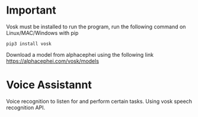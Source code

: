 # Important

Vosk must be installed to run the program, run the following command on Linux/MAC/Windows with pip
```
pip3 install vosk
```
Download a model from alphacephei using the following link
https://alphacephei.com/vosk/models

# Voice Assistannt

Voice recognition to listen for and perform certain tasks. Using vosk speech recognition API.
